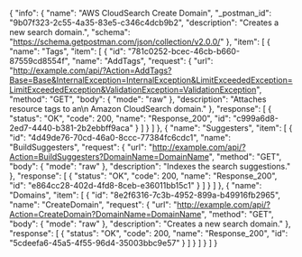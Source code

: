 {
  "info": {
    "name": "AWS CloudSearch Create Domain",
    "_postman_id": "9b07f323-2c55-4a35-83e5-c346c4dcb9b2",
    "description": "Creates a new search domain.",
    "schema": "https://schema.getpostman.com/json/collection/v2.0.0/"
  },
  "item": [
    {
      "name": "Tags",
      "item": [
        {
          "id": "781c0252-bcec-46cb-b660-87559cd8554f",
          "name": "AddTags",
          "request": {
            "url": "http://example.com/api/?Action=AddTags?Base=Base&InternalException=InternalException&LimitExceededException=LimitExceededException&ValidationException=ValidationException",
            "method": "GET",
            "body": {
              "mode": "raw"
            },
            "description": "Attaches resource tags to an\n Amazon CloudSearch domain."
          },
          "response": [
            {
              "status": "OK",
              "code": 200,
              "name": "Response_200",
              "id": "c999a6d8-2ed7-4440-b381-2b2ebbff9aca"
            }
          ]
        }
      ]
    },
    {
      "name": "Suggesters",
      "item": [
        {
          "id": "4d49de76-70cd-46a0-8ccc-77384fc6cdc1",
          "name": "BuildSuggesters",
          "request": {
            "url": "http://example.com/api/?Action=BuildSuggesters?DomainName=DomainName",
            "method": "GET",
            "body": {
              "mode": "raw"
            },
            "description": "Indexes the search suggestions."
          },
          "response": [
            {
              "status": "OK",
              "code": 200,
              "name": "Response_200",
              "id": "e864cc28-402d-4fd8-8ceb-e36011bb15c1"
            }
          ]
        }
      ]
    },
    {
      "name": "Domains",
      "item": [
        {
          "id": "8e2f6316-7c3b-4952-899a-b49916fb2965",
          "name": "CreateDomain",
          "request": {
            "url": "http://example.com/api/?Action=CreateDomain?DomainName=DomainName",
            "method": "GET",
            "body": {
              "mode": "raw"
            },
            "description": "Creates a new search domain."
          },
          "response": [
            {
              "status": "OK",
              "code": 200,
              "name": "Response_200",
              "id": "5cdeefa6-45a5-4f55-96d4-35003bbc9e57"
            }
          ]
        }
      ]
    }
  ]
}